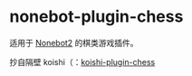 # nonebot-plugin-chess

适用于 [Nonebot2](https://github.com/nonebot/nonebot2) 的棋类游戏插件。

抄自隔壁 koishi（：[koishi-plugin-chess](https://github.com/koishijs/koishi-plugin-chess)
